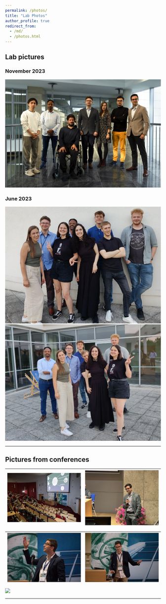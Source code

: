 ```yaml
---
permalink: /photos/
title: "Lab Photos"
author_profile: true
redirect_from: 
  - /md/
  - /photos.html
---
```


## Lab pictures

### November 2023

![](../images/Group_112023.jpg) 


### June 2023

![](../images/Lab_party062023_2.jpg) 
![](../images/Lab_party062023.jpg)  

---

## Pictures from conferences



![](../_talks/JW210926_360.jpg) | ![](../_talks/IMG_0161.jpg)
:-------------------------:|:-------------------------:

![](../_talks/JW210926_356.jpg)  | ![](../_talks/JW210926_363.jpg) 
:-------------------------:|:-------------------------:

![](../_talks/Ylla_BGI2023.jpg)  

---


